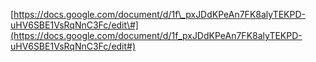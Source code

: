 [https://docs.google.com/document/d/1f\_pxJDdKPeAn7FK8alyTEKPD-uHV6SBE1VsRqNnC3Fc/edit\#](https://docs.google.com/document/d/1f_pxJDdKPeAn7FK8alyTEKPD-uHV6SBE1VsRqNnC3Fc/edit#)




